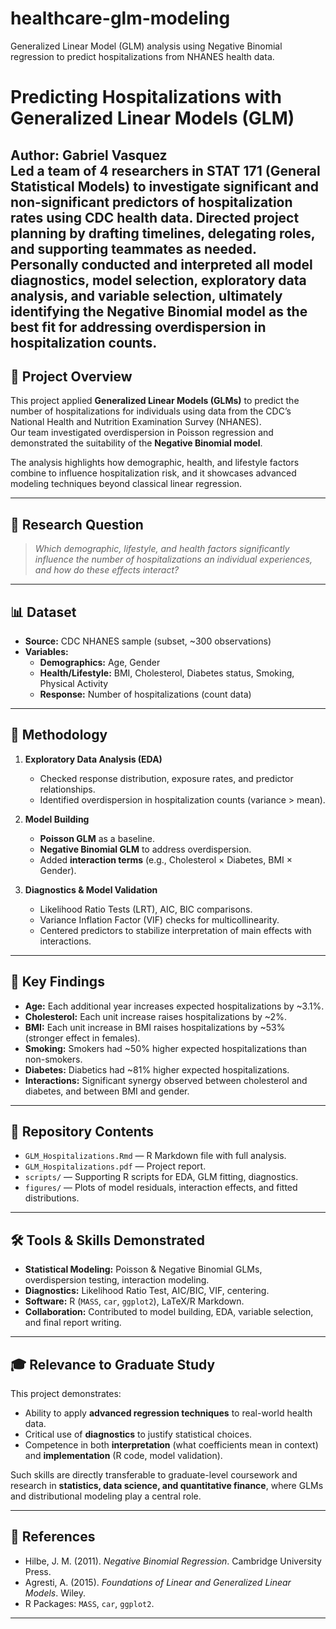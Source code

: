 # healthcare-glm-modeling
Generalized Linear Model (GLM) analysis using Negative Binomial regression to predict hospitalizations from NHANES health data.

# Predicting Hospitalizations with Generalized Linear Models (GLM)

**Author:** Gabriel Vasquez  
Led a team of 4 researchers in STAT 171 (General Statistical Models) to investigate significant and non-significant predictors of hospitalization rates using CDC health data. Directed project planning by drafting timelines, delegating roles, and supporting teammates as needed. Personally conducted and interpreted all model diagnostics, model selection, exploratory data analysis, and variable selection, ultimately identifying the Negative Binomial model as the best fit for addressing overdispersion in hospitalization counts.
---

## 📌 Project Overview
This project applied **Generalized Linear Models (GLMs)** to predict the number of hospitalizations for individuals using data from the CDC’s National Health and Nutrition Examination Survey (NHANES).  
Our team investigated overdispersion in Poisson regression and demonstrated the suitability of the **Negative Binomial model**.  

The analysis highlights how demographic, health, and lifestyle factors combine to influence hospitalization risk, and it showcases advanced modeling techniques beyond classical linear regression.  

---

## 🎯 Research Question
> *Which demographic, lifestyle, and health factors significantly influence the number of hospitalizations an individual experiences, and how do these effects interact?*

---

## 📊 Dataset
- **Source:** CDC NHANES sample (subset, ~300 observations)  
- **Variables:**  
  - **Demographics:** Age, Gender  
  - **Health/Lifestyle:** BMI, Cholesterol, Diabetes status, Smoking, Physical Activity  
  - **Response:** Number of hospitalizations (count data)  

---

## 🧮 Methodology
1. **Exploratory Data Analysis (EDA)**  
   - Checked response distribution, exposure rates, and predictor relationships.  
   - Identified overdispersion in hospitalization counts (variance > mean).  

2. **Model Building**  
   - **Poisson GLM** as a baseline.  
   - **Negative Binomial GLM** to address overdispersion.  
   - Added **interaction terms** (e.g., Cholesterol × Diabetes, BMI × Gender).  

3. **Diagnostics & Model Validation**  
   - Likelihood Ratio Tests (LRT), AIC, BIC comparisons.  
   - Variance Inflation Factor (VIF) checks for multicollinearity.  
   - Centered predictors to stabilize interpretation of main effects with interactions.  

---

## 🔑 Key Findings
- **Age:** Each additional year increases expected hospitalizations by ~3.1%.  
- **Cholesterol:** Each unit increase raises hospitalizations by ~2%.  
- **BMI:** Each unit increase in BMI raises hospitalizations by ~53% (stronger effect in females).  
- **Smoking:** Smokers had ~50% higher expected hospitalizations than non-smokers.  
- **Diabetes:** Diabetics had ~81% higher expected hospitalizations.  
- **Interactions:** Significant synergy observed between cholesterol and diabetes, and between BMI and gender.  

---

## 📂 Repository Contents
- `GLM_Hospitalizations.Rmd` — R Markdown file with full analysis.  
- `GLM_Hospitalizations.pdf` — Project report.  
- `scripts/` — Supporting R scripts for EDA, GLM fitting, diagnostics.  
- `figures/` — Plots of model residuals, interaction effects, and fitted distributions.  

---

## 🛠️ Tools & Skills Demonstrated
- **Statistical Modeling:** Poisson & Negative Binomial GLMs, overdispersion testing, interaction modeling.  
- **Diagnostics:** Likelihood Ratio Test, AIC/BIC, VIF, centering.  
- **Software:** R (`MASS`, `car`, `ggplot2`), LaTeX/R Markdown.  
- **Collaboration:** Contributed to model building, EDA, variable selection, and final report writing.  

---

## 🎓 Relevance to Graduate Study
This project demonstrates:  
- Ability to apply **advanced regression techniques** to real-world health data.  
- Critical use of **diagnostics** to justify statistical choices.  
- Competence in both **interpretation** (what coefficients mean in context) and **implementation** (R code, model validation).  

Such skills are directly transferable to graduate-level coursework and research in **statistics, data science, and quantitative finance**, where GLMs and distributional modeling play a central role.  

---

## 📎 References
- Hilbe, J. M. (2011). *Negative Binomial Regression*. Cambridge University Press.  
- Agresti, A. (2015). *Foundations of Linear and Generalized Linear Models*. Wiley.  
- R Packages: `MASS`, `car`, `ggplot2`.  

---


